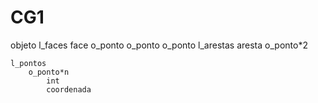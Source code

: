 # CG1
objeto
	l_faces
		face
			o_ponto
			o_ponto
			o_ponto
	l_arestas
		aresta
			o_ponto*2

	l_pontos
		o_ponto*n
			int
			coordenada
